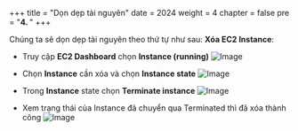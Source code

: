 +++
title = "Dọn dẹp tài nguyên"
date = 2024
weight = 4
chapter = false
pre = "<b>4. </b>"
+++

Chúng ta sẽ dọn dẹp tài nguyên theo thứ tự như sau:
**Xóa EC2 Instance**:
   - Truy cập **EC2 Dashboard** chọn **Instance (running)**
![Image](../images/4/1.png)

   - Chọn **Instance** cần xóa và chọn **Instance state**
![Image](../images/4/2.png)

   - Trong **Instance** state chọn **Terminate instance**
![Image](../images/4/3.png)

   - Xem trạng thái của Instance đã chuyển qua Terminated thì đã xóa thành công
![Image](../images/4/4.png)